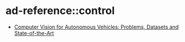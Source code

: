 # ad-reference::control
<ul>
  <li><a href="http://www.cvlibs.net/projects/autonomous_vision_survey/">Computer Vision for Autonomous Vehicles: Problems, Datasets and State-of-the-Art</a>
</ul>
  
